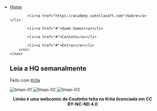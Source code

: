 <head>
        <link rel="stylesheet" href="style.css">
</Head>

<nav id="menu-h">
        <ul>
            <li>
                <a href="https://satellasoft.com">
                    Home
                </a>
            </li>

            <li><a href="https://academy.satellasoft.com">Sobre</a></li>
            
            <li><a href="#">Quem Somos</a></li>
            
            <li><a href="#">Contato</a></li>
            
            <li><a href="#">Entrar</a></li>
        </ul>
    </nav>

## Leia a HQ semanalmente
Feito com [Krita](https://www.krita.org)

![limao-01](https://user-images.githubusercontent.com/88214445/127747664-2624cdd1-5afd-48de-b135-af7addc53f4c.jpg)
![limao-02](https://user-images.githubusercontent.com/88214445/127747666-d7d0abce-ecee-432a-82a4-53244037a3a2.jpg)
![limao-03](https://user-images.githubusercontent.com/88214445/127747668-34830e93-6184-42f6-8427-da43b61c2c6c.jpg)



<p Align="center"> <b>Limão é uma webcomic de Coutinho feita no Krita licenciada em CC BY-NC-ND 4.0</b></p>  

